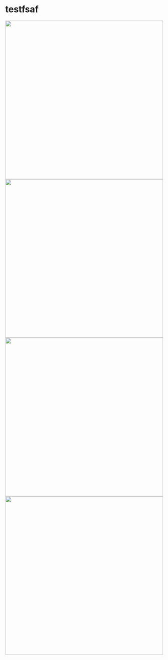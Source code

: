 # testfsaf

<img src="https://i.imgur.com/NSO228c.png" height="500" />
<img src="https://i.imgur.com/NSO228c.png" height="500" />
<img src="https://i.imgur.com/NSO228c.png" height="500" />
<img src="https://i.imgur.com/NSO228c.png" height="500" />

